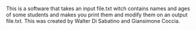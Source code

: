 This is a software that takes an input file.txt witch contains names and ages of some students and makes you print them and modify them on an output file.txt.
This was created by Walter Di Sabatino and Giansimone Coccia.

